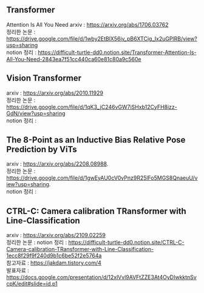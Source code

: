 ## Transformer
Attention Is All You Need
arxiv : https://arxiv.org/abs/1706.03762   
정리한 논문 : https://drive.google.com/file/d/1wby2EtBlX56iv_pB6XTCig_Ix2uGPlRB/view?usp=sharing   
notion 정리 : https://difficult-turtle-dd0.notion.site/Transformer-Attention-Is-All-You-Need-2843ea7f51cc440ca60e81c80a9c560e

## Vision Transformer
arxiv : https://arxiv.org/abs/2010.11929   
정리한 논문 : https://drive.google.com/file/d/1qK3_jC246vGW7iSHxb12CyFH8izz-GdN/view?usp=sharing   
notion 정리 : 

## The 8-Point as an Inductive Bias Relative Pose Prediction by ViTs
arxiv : https://arxiv.org/abs/2208.08988.      
정리한 논문 : https://drive.google.com/file/d/1gwEyAU0cV0vPnz9R25lFo5MGS8QnaeuU/view?usp=sharing.  
notion 정리 : 


## CTRL-C: Camera calibration TRansformer with Line-Classification
arxiv : https://arxiv.org/abs/2109.02259   
정리한 논문 :
notion 정리 : https://difficult-turtle-dd0.notion.site/CTRL-C-Camera-calibration-TRansformer-with-Line-Classification-1ecc8f29f9f240d9b1c6be52f2e5764a   
참고자료 : https://jakdam.tistory.com/4   
발표자료 : https://docs.google.com/presentation/d/12xlVvl9AVFtZZE3At4OyDIwkktnSvcpK/edit#slide=id.p1   
